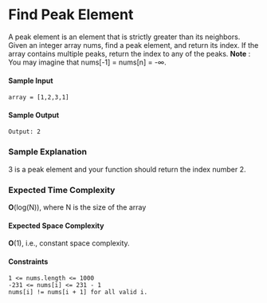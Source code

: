# **Find Peak Element**
A peak element is an element that is strictly greater than its neighbors.
Given an integer array nums, find a peak element, and return its index. If the array contains multiple peaks, return the index to any of the peaks.
__Note__ : You may imagine that nums[-1] = nums[n] = -∞.


#### **Sample Input**
	array = [1,2,3,1]
#### **__Sample Output__**
	Output: 2
	
### **__Sample Explanation__**
3 is a peak element and your function should return the index number 2.

### **__Expected Time Complexity__**
__O__(log(N)), where N is the size of the array

#### **Expected Space Complexity**
__O__(1), i.e., constant space complexity.

#### **Constraints**
	1 <= nums.length <= 1000
	-231 <= nums[i] <= 231 - 1
	nums[i] != nums[i + 1] for all valid i.
